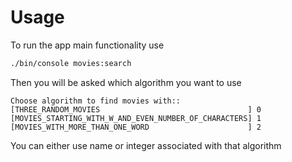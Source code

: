 # Usage
To run the app main functionality use
```bash
./bin/console movies:search
```
Then you will be asked which algorithm you want to use
```
Choose algorithm to find movies with::
[THREE_RANDOM_MOVIES                                 ] 0
[MOVIES_STARTING_WITH_W_AND_EVEN_NUMBER_OF_CHARACTERS] 1
[MOVIES_WITH_MORE_THAN_ONE_WORD                      ] 2
```
You can either use name or integer associated with that algorithm